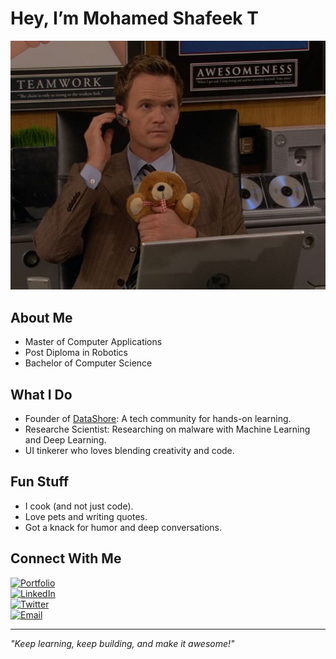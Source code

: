 # Hey, I’m Mohamed Shafeek T  

![Barney Stinson Icon](https://github.com/T-Mohamed-Shafeek/t-mohamed-shafeek/blob/main/barney%20stinson.jpeg)  

## About Me  
- Master of Computer Applications  
- Post Diploma in Robotics  
- Bachelor of Computer Science  

## What I Do  
- Founder of [DataShore](#): A tech community for hands-on learning.  
- Researche Scientist: Researching on malware with Machine Learning and Deep Learning.  
- UI tinkerer who loves blending creativity and code.  

## Fun Stuff  
- I cook (and not just code).  
- Love pets and writing quotes.  
- Got a knack for humor and deep conversations.  

## Connect With Me  

[![Portfolio](https://img.shields.io/badge/Portfolio-Visit%20Now-blue?style=flat-square)](https://shafee.netlify.app/)  
[![LinkedIn](https://img.shields.io/badge/LinkedIn-Connect%20With%20Me-blue?style=flat-square&logo=linkedin)](https://www.linkedin.com/in/mohamed-shafeek-t-a226981b9/)  
[![Twitter](https://img.shields.io/badge/Twitter-Follow%20Me-blue?style=flat-square&logo=twitter)](https://x.com/TMohamedShafeek)  
[![Email](https://img.shields.io/badge/Email-Send%20a%20Mail-blue?style=flat-square&logo=gmail)](mailto:shafeeubaidah@gmail.com)  

---

*"Keep learning, keep building, and make it awesome!"*
